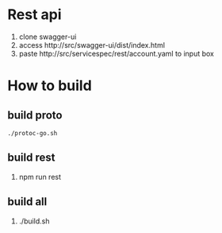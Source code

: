 # Rest api
1. clone swagger-ui
2. access http://src/swagger-ui/dist/index.html
3. paste http://src/servicespec/rest/account.yaml to input box

# How to build
## build proto
```
./protoc-go.sh
```
## build rest
1. npm run rest

## build all
1. ./build.sh
